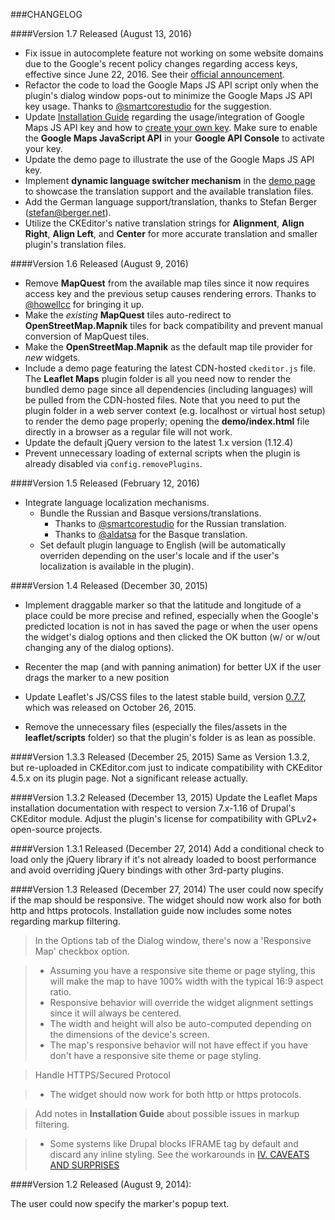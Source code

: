 ###CHANGELOG

####Version 1.7 Released (August 13, 2016)

 - Fix issue in autocomplete feature not working on some website domains due to the Google's recent policy changes regarding access keys, effective since June 22, 2016. See their [official announcement](http://googlegeodevelopers.blogspot.com.au/2016/06/building-for-scale-updates-to-google.html).
 - Refactor the code to load the Google Maps JS API script only when the plugin's dialog window pops-out to minimize the Google Maps JS API key usage. Thanks to [@smartcorestudio](https://github.com/smartcorestudio) for the suggestion.
 - Update [Installation Guide](https://github.com/ranelpadon/ckeditor-leaflet/blob/master/Installation%20Guide.txt) regarding the usage/integration of Google Maps JS API key and how to [create your own key](https://developers.google.com/maps/documentation/javascript/get-api-key). Make sure to enable the **Google Maps JavaScript API** in your **Google API Console** to activate your key.
 - Update the demo page to illustrate the use of the Google Maps JS API key.
 - Implement **dynamic language switcher mechanism** in the [demo page](http://www.ranelpadon.com/sites/all/libraries/ckeditor/plugins/leaflet/demo/index.html) to showcase the translation support and the available translation files.
 - Add the German language support/translation, thanks to Stefan Berger (stefan@berger.net).
 - Utilize the CKEditor's native translation strings for **Alignment**, **Align Right**, **Align Left**, and **Center** for more accurate translation and smaller plugin's translation files.

####Version 1.6 Released (August 9, 2016)

 - Remove **MapQuest** from the available map tiles since it now requires access key and the previous setup causes rendering errors. Thanks to [@howellcc](https://github.com/howellcc) for bringing it up.
 - Make the *existing* **MapQuest** tiles auto-redirect to **OpenStreetMap.Mapnik** tiles for back compatibility and prevent manual conversion of MapQuest tiles.
 - Make the **OpenStreetMap.Mapnik** as the default map tile provider for *new* widgets.
 - Include a demo page featuring the latest CDN-hosted `ckeditor.js` file. The **Leaflet Maps** plugin folder is all you need now to render the bundled demo page since all dependencies (including languages) will be pulled from the CDN-hosted files. Note that you need to put the plugin folder in a web server context (e.g. localhost or virtual host setup) to render the demo page properly; opening the **demo/index.html** file directly in a browser as a regular file will not work.
 - Update the default jQuery version to the latest 1.x version (1.12.4)
 - Prevent unnecessary loading of external scripts when the plugin is already disabled via `config.removePlugins`.

####Version 1.5 Released (February 12, 2016)

 - Integrate language localization mechanisms.
	 - Bundle the Russian and Basque versions/translations.
		 - Thanks to [@smartcorestudio](https://github.com/smartcorestudio) for the Russian translation.
		 - Thanks to [@aldatsa](https://github.com/aldatsa) for the Basque translation.
	 - Set default plugin language to English (will be automatically overriden depending on the user's locale and if the user's localization is available in the plugin).

####Version 1.4 Released (December 30, 2015)

 - Implement draggable marker so that the latitude and longitude of a  place could be
   more precise and refined, especially when the Google's predicted location is not in
   has saved the page or when the user opens the widget's dialog options and then
   clicked the OK button (w/ or w/out changing any of the dialog options).

 - Recenter the map (and with panning animation) for better UX
   if the user drags the marker to a new position

 - Update Leaflet's JS/CSS files to the latest stable build, version [0.7.7](http://leafletjs.com/download.html),
 which was released on October 26, 2015.

 - Remove the unnecessary files (especially the files/assets in the **leaflet/scripts** folder)
    so that the plugin's folder is as lean as possible.

####Version 1.3.3 Released (December 25, 2015)
Same as Version 1.3.2, but re-uploaded in CKEditor.com just to indicate compatibility with CKEditor 4.5.x on its plugin page. Not a significant release actually.

####Version 1.3.2 Released (December 13, 2015)
Update the Leaflet Maps installation documentation with respect to version 7.x-1.16 of Drupal's CKEditor module. Adjust the plugin's license for compatibility with GPLv2+ open-source projects.

####Version 1.3.1 Released (December 27, 2014)
Add a conditional check to load only the jQuery library if it's not already loaded to boost performance and avoid overriding jQuery bindings with other 3rd-party plugins.

####Version 1.3 Released (December 27, 2014)
The user could now specify if the map should be responsive. The widget should now work also for both http and https protocols. Installation guide now includes some notes regarding markup filtering.
> In the Options tab of the Dialog window, there's now a 'Responsive Map' checkbox option.

> - Assuming you have a responsive site theme or page styling, this will make the map to have 100% width with the typical 16:9 aspect ratio.
> - Responsive behavior will override the widget alignment settings since it will always be centered.
> - The width and height will also be auto-computed depending on the dimensions of the device's screen.
> - The map's responsive behavior will not have effect if you have don't have a responsive site theme or page styling.

> Handle HTTPS/Secured Protocol

> - The widget should now work for both http or https protocols.

> Add notes in **Installation Guide** about possible issues in markup filtering.

> - Some systems like Drupal blocks IFRAME tag by default and discard any inline styling. See the workarounds in [IV. CAVEATS AND SURPRISES](https://github.com/ranelpadon/ckeditor-leaflet/blob/master/Installation%20Guide.txt/)

####Version 1.2 Released (August 9, 2014):

The user could now specify the marker's popup text.
